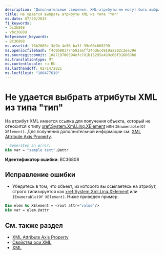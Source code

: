 ```yaml
---
description: 'Дополнительные сведения: XML-атрибуты не могут быть выбраны из типа "тип"'
title: Не удается выбрать атрибуты XML из типа "тип"
ms.date: 07/20/2015
f1_keywords:
- bc36808
- vbc36808
helpviewer_keywords:
- BC36808
ms.assetid: 76b2605c-3d9b-4e56-ba3f-99c60c668290
ms.openlocfilehash: f4c0b081774592aaff34bd6cd810aa202c2ea39e
ms.sourcegitcommit: 10e719780594efc781b15295e499c66f316068b8
ms.translationtype: MT
ms.contentlocale: ru-RU
ms.lasthandoff: 02/14/2021
ms.locfileid: "100477610"
---
```

# <a name="xml-attributes-cannot-be-selected-from-type-type"></a>Не удается выбрать атрибуты XML из типа "тип"

На атрибут XML имеется ссылка для получения объекта, который не относится к типу <xref:System.Xml.Linq.XElement> или `IEnumerable(Of XElement)`. Для получения дополнительной информации см. [XML Attribute Axis Property](../language-reference/xml-axis/xml-attribute-axis-property.md).  
  
```vb  
' Generates an error.  
Dim var = "sample text".@attr  
```  
  
 **Идентификатор ошибки:** BC36808  
  
## <a name="to-correct-this-error"></a>Исправление ошибки  
  
- Убедитесь в том, что объект, из которого вы ссылаетесь на атрибут, строго типизируется как <xref:System.Xml.Linq.XElement> или `IEnumerable(Of XElement)`. Ниже приведен пример:  
  
```vb  
Dim elem As XElement = <root attr="value"/>  
Dim var = elem.@attr  
```  
  
## <a name="see-also"></a>См. также раздел

- [XML Attribute Axis Property](../language-reference/xml-axis/xml-attribute-axis-property.md)
- [Свойства оси XML](../language-reference/xml-axis/index.md)
- [XML](../programming-guide/language-features/xml/index.md)
